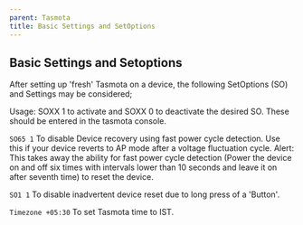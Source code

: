 ```yaml
---
parent: Tasmota
title: Basic Settings and SetOptions
---
```

## Basic Settings and Setoptions

After setting up 'fresh' Tasmota on a device, the following SetOptions (SO) and Settings may be considered;

Usage: SOXX 1 to activate and SOXX 0 to deactivate the desired SO. These should be entered in the tasmota console.

`SO65 1`
To disable Device recovery using fast power cycle detection. Use this if your device reverts to AP mode after a voltage fluctuation cycle. Alert: This takes away the ability for fast power cycle detection (Power the device on and off six times with intervals lower than 10 seconds and leave it on after seventh time) to reset the device.

`SO1 1`
To disable inadvertent device reset due to long press of a 'Button'.

`Timezone +05:30`
To set Tasmota time to IST.
